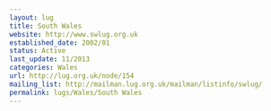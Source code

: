 ```yaml
---
layout: lug
title: South Wales
website: http://www.swlug.org.uk
established_date: 2002/01
status: Active
last_update: 11/2013
categories: Wales
url: http://lug.org.uk/node/154
mailing_list: http://mailman.lug.org.uk/mailman/listinfo/swlug/
permalink: lugs/Wales/South Wales
---
```

